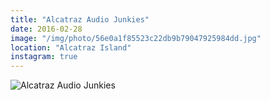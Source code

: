 ```yaml
---
title: "Alcatraz Audio Junkies"
date: 2016-02-28
image: "/img/photo/56e0a1f85523c22db9b79047925984dd.jpg"
location: "Alcatraz Island"
instagram: true
---
```


![Alcatraz Audio Junkies](/img/photo/56e0a1f85523c22db9b79047925984dd.jpg)
